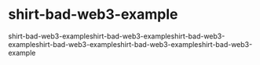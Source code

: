 # shirt-bad-web3-example
shirt-bad-web3-exampleshirt-bad-web3-exampleshirt-bad-web3-exampleshirt-bad-web3-exampleshirt-bad-web3-exampleshirt-bad-web3-example
